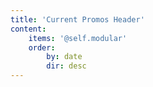 ```yaml
---
title: 'Current Promos Header'
content:
    items: '@self.modular'
    order:
        by: date
        dir: desc
---
```


			
			
